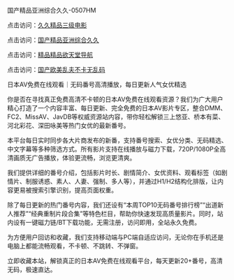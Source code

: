 国产精品亚洲综合久久-0507HM

点击访问：<a href="https://rtj-3zo.pages.dev/">久久精品三级电影</a>

点击访问：<a href="https://bered.pages.dev/">国产精品亚洲综合久久</a>

点击访问：<a href="https://fdhf-454.pages.dev/">精品精品欲天堂导航</a>

点击访问：<a href="https://gfd-5xg.pages.dev/">国产欧美乱夫不卡无乱码</a>

日本AV免费在线观看｜无码番号高清播放，每日更新人气女优精选

你是否在寻找真正免费高清不卡顿的日本AV免费在线观看资源？我们为广大用户精心打造了一个内容丰富、每日更新、完全免费的日本AV影片专区，整合DMM、FC2、MissAV、JavDB等权威资源站内容，带你轻松解锁三上悠亚、桥本有菜、河北彩花、深田咏美等热门女优的最新番号。

本平台每日实时同步各大片商发布的新番，支持番号搜索、女优分类、无码精选、中文字幕等多种筛选方式。所有影片支持在线播放与磁力下载，720P/1080P全高清画质无广告播放，体验更流畅，浏览更清爽。

我们提供详细的番号介绍，包括影片时长、剧情简介、女优资料、观看标签（如剧情片、制服诱惑、素人、人妻、强制、多人等），并通过H1/H2结构化排版，让内容更易被搜索引擎识别，提高页面权重。

除了每日更新的热门番号内容，我们还设有“本周TOP10无码番号排行榜”“出道新人推荐”“经典重制片段合集”等特色栏目，帮助你快速发现高质量影片。同时，站内设有一键磁力链/BT下载功能，无需注册，访问即用，全站永久免费。

为方便用户回访和收藏，我们支持移动端与PC端自适应访问，无论你在手机还是电脑上都能流畅观看，不卡顿、不跳转、不弹窗。

立即收藏本站，解锁真正的日本AV免费在线观看平台，每天更新20+番号，高清无码，极速直达。

<span style="display:none;">[Canonical link](https://github.com/kong145/45454 ）</span>

